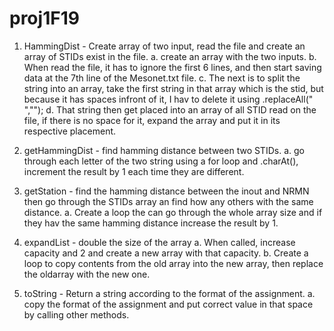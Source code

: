 # proj1F19

1. HammingDist - Create array of two input, read the file and create an array of STIDs exist in the file.
	a. create an array with the two inputs.
	b. When read the file, it has to ignore the first 6 lines, and then start saving data at the 7th line of the Mesonet.txt file.
	c. The next is to split the string into an array, take the first string in that array which is the stid, but because it has spaces infront of it, I hav to delete it using .replaceAll(" ","");
	d. That string then get placed into an array of all STID read on the file, if there is no space for it, expand the array and put it in its respective placement.

2. getHammingDist - find hamming distance between two STIDs.
	a. go through each letter of the two string using a for loop and .charAt(), increment the result by 1 each time they are different.

3. getStation - find the hamming distance between the inout and NRMN then go through the STIDs array an find how any others with the same distance.
	a. Create a loop the can go through the whole array size and if they hav the same hamming distance increase the result by 1.
4. expandList - double the size of the array
	a. When called, increase capacity and 2 and create a new array with that capacity.
	b. Create a loop to copy contents from the old array into the new array, then replace the oldarray with the new one.
5. toString - Return a string according to the format of the assignment.
	a. copy the format of the assignment and put correct value in that space by calling other methods.	
	